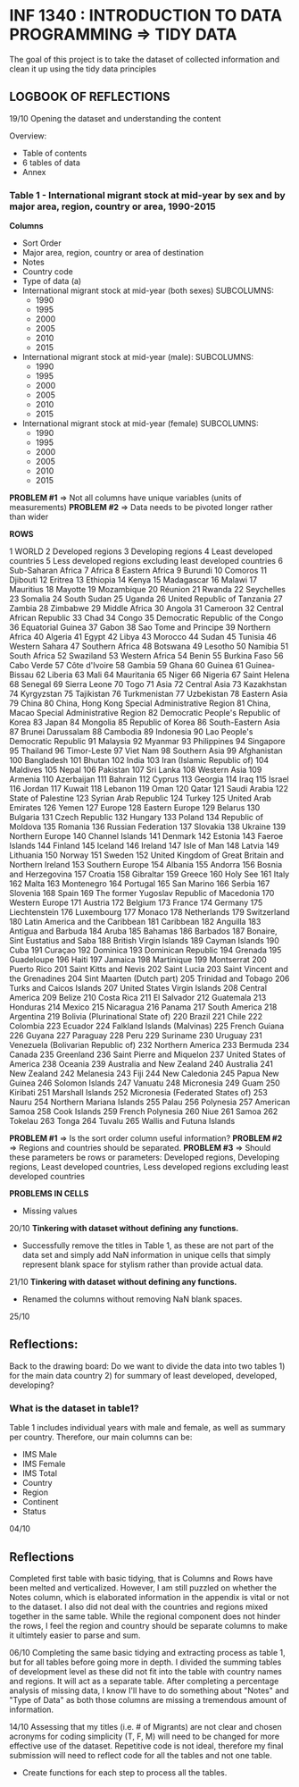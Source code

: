 # INF 1340 : INTRODUCTION TO DATA PROGRAMMING => TIDY DATA 
The goal of this project is to take the dataset of collected information and clean it up using the tidy data principles


## LOGBOOK OF REFLECTIONS 
19/10
Opening the dataset and understanding the content

Overview:
- Table of contents
- 6 tables of data
- Annex 

### Table 1 -  International migrant stock at mid-year by sex and by major area, region, country or area, 1990-2015

**Columns**
- Sort Order
- Major area, region, country or area of destination
- Notes
- Country code
- Type of data (a)
- International migrant stock at mid-year (both sexes)
    SUBCOLUMNS:
    - 1990	
    - 1995
    - 2000
    - 2005
    - 2010
    - 2015
- International migrant stock at mid-year (male):
    SUBCOLUMNS:
    - 1990
    - 1995
    - 2000
    - 2005
    - 2010
    - 2015
- International migrant stock at mid-year (female)
    SUBCOLUMNS:
    - 1990
    - 1995
    - 2000
    - 2005
    - 2010
    - 2015

**PROBLEM #1** => Not all columns have unique variables (units of measurements)
**PROBLEM #2** => Data needs to be pivoted longer rather than wider

**ROWS**

1	WORLD
2	Developed regions
3	Developing regions
4	Least developed countries
5	Less developed regions excluding least developed countries
6	Sub-Saharan Africa
7	Africa
8	Eastern Africa
9	Burundi
10	Comoros
11	Djibouti
12	Eritrea
13	Ethiopia
14	Kenya
15	Madagascar
16	Malawi
17	Mauritius
18	Mayotte
19	Mozambique
20	Réunion
21	Rwanda
22	Seychelles
23	Somalia
24	South Sudan
25	Uganda
26	United Republic of Tanzania
27	Zambia
28	Zimbabwe
29	Middle Africa
30	Angola
31	Cameroon
32	Central African Republic
33	Chad
34	Congo
35	Democratic Republic of the Congo
36	Equatorial Guinea
37	Gabon
38	Sao Tome and Principe
39	Northern Africa
40	Algeria
41	Egypt
42	Libya
43	Morocco
44	Sudan
45	Tunisia
46	Western Sahara
47	Southern Africa
48	Botswana
49	Lesotho
50	Namibia
51	South Africa
52	Swaziland
53	Western Africa
54	Benin
55	Burkina Faso
56	Cabo Verde
57	Côte d'Ivoire
58	Gambia
59	Ghana
60	Guinea
61	Guinea-Bissau
62	Liberia
63	Mali
64	Mauritania
65	Niger
66	Nigeria
67	Saint Helena
68	Senegal
69	Sierra Leone
70	Togo
71	Asia
72	Central Asia
73	Kazakhstan
74	Kyrgyzstan
75	Tajikistan
76	Turkmenistan
77	Uzbekistan
78	Eastern Asia
79	China
80	China, Hong Kong Special Administrative Region
81	China, Macao Special Administrative Region
82	Democratic People's Republic of Korea
83	Japan
84	Mongolia
85	Republic of Korea
86	South-Eastern Asia
87	Brunei Darussalam
88	Cambodia
89	Indonesia
90	Lao People's Democratic Republic
91	Malaysia
92	Myanmar
93	Philippines
94	Singapore
95	Thailand
96	Timor-Leste
97	Viet Nam
98	Southern Asia
99	Afghanistan
100	Bangladesh
101	Bhutan
102	India
103	Iran (Islamic Republic of)
104	Maldives
105	Nepal
106	Pakistan
107	Sri Lanka
108	Western Asia
109	Armenia
110	Azerbaijan
111	Bahrain
112	Cyprus
113	Georgia
114	Iraq
115	Israel
116	Jordan
117	Kuwait
118	Lebanon
119	Oman
120	Qatar
121	Saudi Arabia
122	State of Palestine
123	Syrian Arab Republic
124	Turkey
125	United Arab Emirates
126	Yemen
127	Europe
128	Eastern Europe
129	Belarus
130	Bulgaria
131	Czech Republic
132	Hungary
133	Poland
134	Republic of Moldova
135	Romania
136	Russian Federation
137	Slovakia
138	Ukraine
139	Northern Europe
140	Channel Islands
141	Denmark
142	Estonia
143	Faeroe Islands
144	Finland
145	Iceland
146	Ireland
147	Isle of Man
148	Latvia
149	Lithuania
150	Norway
151	Sweden
152	United Kingdom of Great Britain and Northern Ireland
153	Southern Europe
154	Albania
155	Andorra
156	Bosnia and Herzegovina
157	Croatia
158	Gibraltar
159	Greece
160	Holy See
161	Italy
162	Malta
163	Montenegro
164	Portugal
165	San Marino
166	Serbia
167	Slovenia
168	Spain
169	The former Yugoslav Republic of Macedonia
170	Western Europe
171	Austria
172	Belgium
173	France
174	Germany
175	Liechtenstein
176	Luxembourg
177	Monaco
178	Netherlands
179	Switzerland
180	Latin America and the Caribbean
181	Caribbean
182	Anguilla
183	Antigua and Barbuda
184	Aruba
185	Bahamas
186	Barbados
187	Bonaire, Sint Eustatius and Saba
188	British Virgin Islands
189	Cayman Islands
190	Cuba
191	Curaçao
192	Dominica
193	Dominican Republic
194	Grenada
195	Guadeloupe
196	Haiti
197	Jamaica
198	Martinique
199	Montserrat
200	Puerto Rico
201	Saint Kitts and Nevis
202	Saint Lucia
203	Saint Vincent and the Grenadines
204	Sint Maarten (Dutch part)
205	Trinidad and Tobago
206	Turks and Caicos Islands
207	United States Virgin Islands
208	Central America
209	Belize
210	Costa Rica
211	El Salvador
212	Guatemala
213	Honduras
214	Mexico
215	Nicaragua
216	Panama
217	South America
218	Argentina
219	Bolivia (Plurinational State of)
220	Brazil
221	Chile
222	Colombia
223	Ecuador
224	Falkland Islands (Malvinas)
225	French Guiana
226	Guyana
227	Paraguay
228	Peru
229	Suriname
230	Uruguay
231	Venezuela (Bolivarian Republic of)
232	Northern America
233	Bermuda
234	Canada
235	Greenland
236	Saint Pierre and Miquelon
237	United States of America
238	Oceania
239	Australia and New Zealand
240	Australia
241	New Zealand
242	Melanesia
243	Fiji
244	New Caledonia
245	Papua New Guinea
246	Solomon Islands
247	Vanuatu
248	Micronesia
249	Guam
250	Kiribati
251	Marshall Islands
252	Micronesia (Federated States of)
253	Nauru
254	Northern Mariana Islands
255	Palau
256	Polynesia
257	American Samoa
258	Cook Islands
259	French Polynesia
260	Niue
261	Samoa
262	Tokelau
263	Tonga
264	Tuvalu
265	Wallis and Futuna Islands

**PROBLEM #1** => Is the sort order column useful information? 
**PROBLEM #2** => Regions and countries should be separated.
**PROBLEM #3** => Should these parameters be rows or parameters: Developed regions, Developing regions, Least developed countries, Less developed regions excluding least developed countries

**PROBLEMS IN CELLS** 
- Missing values

20/10
**Tinkering with dataset without defining any functions.**

- Successfully remove the titles in Table 1, as these are not part of the data set and simply add NaN information in unique cells that simply represent blank space for stylism rather than provide actual data. 

21/10
**Tinkering with dataset without defining any functions.**
- Renamed the columns without removing NaN blank spaces. 


25/10
## Reflections: 
Back to the drawing board:
Do we want to divide the data into two tables 1) for the main data country 2) for summary of least developed, developed, developing? 

### What is the dataset in table1? 
Table 1 includes individual years with male and female, as well as summary per country. 
Therefore, our main columns can be:
- IMS Male
- IMS Female
- IMS Total
- Country
- Region
- Continent 
- Status

04/10 
##  Reflections
Completed first table with basic tidying, that is Columns and Rows have been melted and verticalized. However, I am still puzzled on whether the Notes column, which is elaborated information in the appendix is vital or not to the dataset. I also did not deal with the countries and regions mixed together in the same table. While the regional component does not hinder the rows, I feel the region and country should be separate columns to make it ultimtely easier to parse and sum. 

06/10
Completing the same basic tidying and extracting process as table 1, but for all tables before going more in depth. I divided the summing tables of development level as these did not fit into the table with country names and regions. It will act as a separate table. After completing a percentage analysis of missing data, I know I'll have to do something about "Notes" and "Type of Data" as both those columns are missing a tremendous amount of information. 

14/10 
Assessing that my titles (i.e. # of Migrants) are not clear and chosen acronyms for coding simplicity (T, F, M) will need to be changed for more effective use of the dataset. Repetitive code is not ideal, therefore my final submission will need to reflect code for all the tables and not one table. 

- Create functions for each step to process all the tables. 






